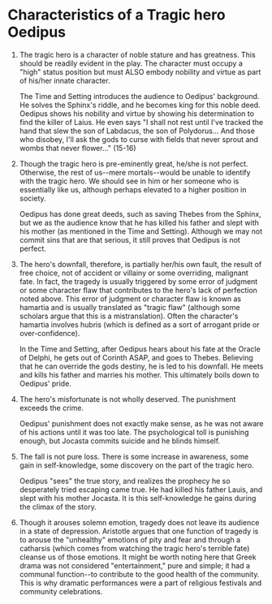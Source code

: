 # Characteristics of a Tragic hero Oedipus

1. The tragic hero is a character of noble stature and has greatness.  This should be readily evident in the play.  The character must occupy a "high" status position but must ALSO embody nobility and virtue as part of his/her innate character.

    The Time and Setting introduces the audience to Oedipus' background. He solves the Sphinx's riddle, and he becomes king for this noble deed. Oedipus shows his nobility and virtue by showing his determination to find the killer of Laius. He even says "I shall not rest until I've tracked the hand that slew the son of Labdacus, the son of Polydorus… And those who disobey, I'll ask the gods to curse with fields that never sprout and wombs that never flower..." (15-16)

2. Though the tragic hero is pre-eminently great, he/she is not perfect.  Otherwise, the rest of us--mere mortals--would be unable to identify with the tragic hero.  We should see in him or her someone who is essentially like us, although perhaps elevated to a higher position in society.

    Oedipus has done great deeds, such as saving Thebes from the Sphinx, but we as the audience know that he has killed his father and slept with his mother (as mentioned in the Time and Setting). Although we may not commit sins that are that serious, it still proves that Oedipus is not perfect.

3. The hero's downfall, therefore, is partially her/his own fault, the result of free choice, not of accident or villainy or some overriding, malignant fate.  In fact, the tragedy is usually triggered by some error of judgment or some character flaw that contributes to the hero's lack of perfection noted above. This error of judgment or character flaw is known as hamartia and is usually translated as "tragic flaw" (although some scholars argue that this is a mistranslation).  Often the character's hamartia involves hubris (which is defined as a sort of arrogant pride or over-confidence).

    In the Time and Setting, after Oedipus hears about his fate at the Oracle of Delphi, he gets out of Corinth ASAP, and goes to Thebes. Believing that he can override the gods destiny, he is led to his downfall. He meets and kills his father and marries his mother. This ultimately boils down to Oedipus' pride.

4. The hero's misfortunate is not wholly deserved. The punishment exceeds the crime.

    Oedipus' punishment does not exactly make sense, as he was not aware of his actions until it was too late. The psychological toll is punishing enough, but Jocasta commits suicide and he blinds himself.

5. The fall is not pure loss. There is some increase in awareness, some gain in self-knowledge, some discovery on the part of the tragic hero.

    Oedipus "sees" the true story, and realizes the prophecy he so desperately tried escaping came true. He had killed his father Lauis, and slept with his mother Jocasta. It is this self-knowledge he gains during the climax of the story.

6. Though it arouses solemn emotion, tragedy does not leave its audience in a state of depression.  Aristotle argues that one function of tragedy is to arouse the "unhealthy" emotions of pity and fear and through a catharsis (which comes from watching the tragic hero's terrible fate) cleanse us of those emotions.   It might be worth noting here that Greek drama was not considered "entertainment," pure and simple; it had a communal function--to contribute to the good health of the community.  This is why dramatic performances were a part of religious festivals and community celebrations.
